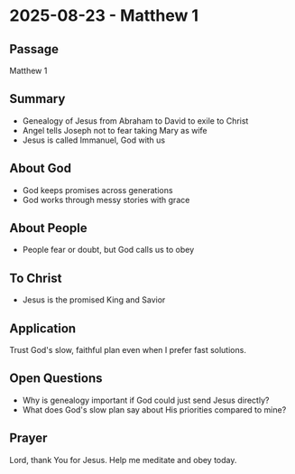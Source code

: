 # 2025-08-23 - Matthew 1

## Passage
Matthew 1

## Summary
- Genealogy of Jesus from Abraham to David to exile to Christ
- Angel tells Joseph not to fear taking Mary as wife
- Jesus is called Immanuel, God with us

## About God
- God keeps promises across generations
- God works through messy stories with grace

## About People
- People fear or doubt, but God calls us to obey

## To Christ
- Jesus is the promised King and Savior

## Application
Trust God's slow, faithful plan even when I prefer fast solutions.

## Open Questions
- Why is genealogy important if God could just send Jesus directly?
- What does God's slow plan say about His priorities compared to mine?

## Prayer
Lord, thank You for Jesus. Help me meditate and obey today.
